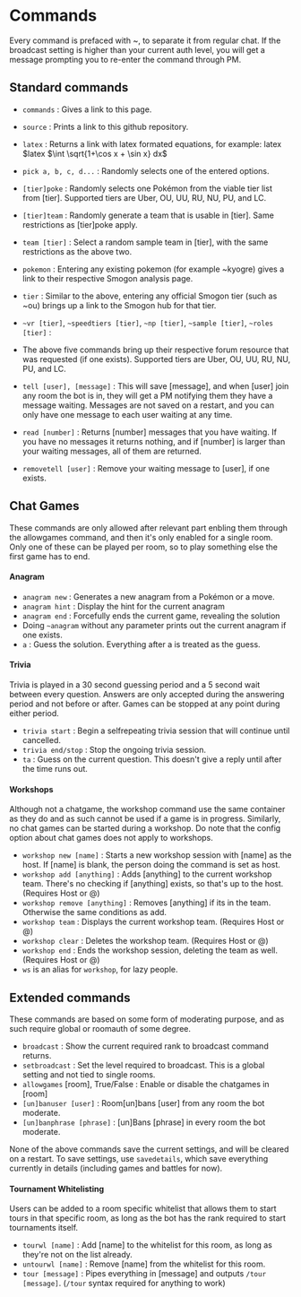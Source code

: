 Commands
========

Every command is prefaced with ~, to separate it from regular chat. If the broadcast setting is
higher than your current auth level, you will get a message prompting you to re-enter the command through PM.

Standard commands
-----------------

- `commands` : Gives a link to this page.
- `source` : Prints a link to this github repository.
- `latex` : Returns a link with latex formated equations, for example:
            latex $latex $\int \sqrt{1+\cos x + \sin x} dx$
- `pick a, b, c, d...` : Randomly selects one of the entered options.

- `[tier]poke` : Randomly selects one Pokémon from the viable tier list from [tier]. Supported tiers are Uber, OU, UU, RU, NU, PU, and LC.
- `[tier]team` : Randomly generate a team that is usable in [tier]. Same restrictions as [tier]poke apply.
- `team [tier]` : Select a random sample team in [tier], with the same restrictions as the above two.
- `pokemon` : Entering any existing pokemon (for example ~kyogre) gives a link to their respective Smogon analysis page.
- `tier` : Similar to the above, entering any official Smogon tier (such as ~ou) brings up a link to the Smogon hub for that tier.

- `~vr [tier]`, `~speedtiers [tier]`, `~np [tier]`, `~sample [tier]`, `~roles [tier]` :
- The above five commands bring up their respective forum resource that was requested (if one exists). Supported tiers are Uber, OU, UU, RU, NU, PU, and LC.

- `tell [user], [message]` : This will save [message], and when [user] join any room the bot is in, they will get a PM notifying them they have a message waiting. Messages are not saved on a restart, and you can only have one message to each user waiting at any time.
- `read [number]` : Returns [number] messages that you have waiting. If you have no messages it returns nothing, and if [number] is larger than your waiting messages, all of them are returned.
- `removetell [user]` : Remove your waiting message to [user], if one exists.

Chat Games
----------
These commands are only allowed after relevant part enbling them through the allowgames command, and then it's only enabled for a single room. Only one of these can be played per room, so to play something else the first game has to end.

#### Anagram ####
- `anagram new` : Generates a new anagram from a Pokémon or a move.
- `anagram hint` : Display the hint for the current anagram
- `anagram end` : Forcefully ends the current game, revealing the solution
- Doing `~anagram` without any parameter prints out the current anagram if one exists.
- `a` : Guess the solution. Everything after a is treated as the guess.

#### Trivia ####
Trivia is played in a 30 second guessing period and a 5 second wait between every question. Answers are only accepted during the answering period
and not before or after. Games can be stopped at any point during either period.
- `trivia start` : Begin a selfrepeating trivia session that will continue until cancelled.
- `trivia end/stop` : Stop the ongoing trivia session.
- `ta` : Guess on the current question. This doesn't give a reply until after the time runs out.

#### Workshops ####
Although not a chatgame, the workshop command use the same container as they do and as such cannot be used if a game is in progress. Similarly, no chat games can be started during a workshop. Do note that the config option about chat games does not apply to workshops.
- `workshop new [name]` : Starts a new workshop session with [name] as the host. If [name] is blank, the person doing the command is set as host.
- `workshop add [anything]` : Adds [anything] to the current workshop team. There's no checking if [anything] exists, so that's up to the host. (Requires Host or @)
- `workshop remove [anything]` : Removes [anything] if its in the team. Otherwise the same conditions as add.
- `workshop team` : Displays the current workshop team. (Requires Host or @)
- `workshop clear` : Deletes the workshop team. (Requires Host or @)
- `workshop end` : Ends the workshop session, deleting the team as well. (Requires Host or @)
- `ws` is an alias for `workshop`, for lazy people.

Extended commands
-----------------

These commands are based on some form of moderating purpose,
and as such require global or roomauth of some degree.

- `broadcast` : Show the current required rank to broadcast command returns.
- `setbroadcast` : Set the level required to broadcast. This is a global setting and not tied to single rooms.
- `allowgames` [room], True/False : Enable or disable the chatgames in [room]
- `[un]banuser [user]` : Room[un]bans [user] from any room the bot moderate.
- `[un]banphrase [phrase]` : [un]Bans [phrase] in every room the bot moderate.

None of the above commands save the current settings, and will be cleared on a restart. To save settings, use `savedetails`, which save everything currently in details (including games and battles for now).

#### Tournament Whitelisting ####
Users can be added to a room specific whitelist that allows them to start tours in that specific room, as long as the bot has the rank required to start tournaments itself.
- `tourwl [name]` : Add [name] to the whitelist for this room, as long as they're not on the list already.
- `untourwl [name]` : Remove [name] from the whitelist for this room.
- `tour [message]` : Pipes everything in [message] and outputs `/tour [message]`. (`/tour` syntax required for anything to work)
